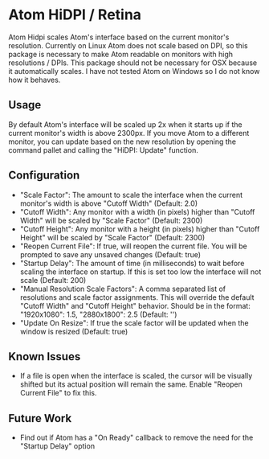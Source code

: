 # Atom HiDPI / Retina

Atom Hidpi scales Atom's interface based on the current monitor's resolution.  Currently on Linux Atom does not scale based on DPI, so this package is necessary to make Atom readable on monitors with high resolutions / DPIs.  This package should not be necessary for OSX because it automatically scales.  I have not tested Atom on Windows so I do not know how it behaves.

## Usage

By default Atom's interface will be scaled up 2x when it starts up if the current monitor's width is above 2300px.  If you move Atom to a different monitor, you can update based on the new resolution by opening the command pallet and calling the "HiDPI: Update" function.

## Configuration

* "Scale Factor": The amount to scale the interface when the current monitor's width is above "Cutoff Width" (Default: 2.0)
* "Cutoff Width": Any monitor with a width (in pixels) higher than "Cutoff Width" will be scaled by "Scale Factor" (Default: 2300)
* "Cutoff Height": Any monitor with a height (in pixels) higher than "Cutoff Height" will be scaled by "Scale Factor" (Default: 2300)
* "Reopen Current File": If true, will reopen the current file.  You will be prompted to save any unsaved changes (Default: true)
* "Startup Delay": The amount of time (in milliseconds) to wait before scaling the interface on startup.  If this is set too low the interface will not scale (Default: 200)
* "Manual Resolution Scale Factors": A comma separated list of resolutions and scale factor assignments.  This will override the default "Cutoff Width" and "Cutoff Height" behavior. Should be in the format: "1920x1080": 1.5, "2880x1800": 2.5 (Default: '')
* "Update On Resize": If true the scale factor will be updated when the window is resized (Default: true)

## Known Issues

* If a file is open when the interface is scaled, the cursor will be visually shifted but its actual position will remain the same.  Enable "Reopen Current File" to fix this.

## Future Work

* Find out if Atom has a "On Ready" callback to remove the need for the "Startup Delay" option